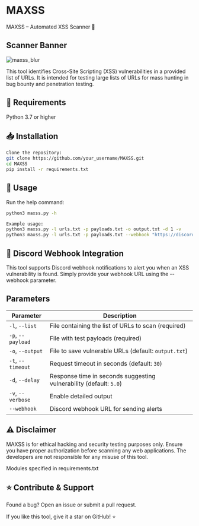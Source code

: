 # MAXSS
MAXSS – Automated XSS Scanner 🚀

## Scanner Banner

![maxss_blur](https://github.com/user-attachments/assets/027185ea-e87e-4679-abd6-b7133a02df91)

This tool identifies Cross-Site Scripting (XSS) vulnerabilities in a provided list of URLs. It is intended for testing large lists of URLs for mass hunting in bug bounty and penetration testing.

## 🔧 Requirements

Python 3.7 or higher

## 📥 Installation

```bash
Clone the repository:
git clone https://github.com/your_username/MAXSS.git
cd MAXSS
pip install -r requirements.txt
```
## 🚀 Usage

Run the help command:

```bash
python3 maxss.py -h

Example usage:
python3 maxss.py -l urls.txt -p payloads.txt -o output.txt -d 1 -v
python3 maxss.py -l urls.txt -p payloads.txt --webhook "https://discord.com/api/webhooks/your-webhook-id/your-webhook-token"
```
## 📢 Discord Webhook Integration

This tool supports Discord webhook notifications to alert you when an XSS vulnerability is found. Simply provide your webhook URL using the --webhook parameter.

## Parameters

| Parameter                | Description                                                                      |
|--------------------------|----------------------------------------------------------------------------------|
| `-l`, `--list`           | File containing the list of URLs to scan (required)                              |
| `-p`, `--payload`        | File with test payloads (required)                                               |
| `-o`, `--output`         | File to save vulnerable URLs (default: `output.txt`)                             |
| `-t`, `--timeout`        | Request timeout in seconds (default: `30`)                                       |
| `-d`, `--delay`          | Response time in seconds suggesting vulnerability (default: `5.0`)               |
| `-v`, `--verbose`        | Enable detailed output                                                           |
| `--webhook`              | Discord webhook URL for sending alerts                                           |


## ⚠️ Disclaimer

MAXSS is for ethical hacking and security testing purposes only. Ensure you have proper authorization before scanning any web applications. The developers are not responsible for any misuse of this tool.

Modules specified in requirements.txt
 
## ⭐ Contribute & Support

Found a bug? Open an issue or submit a pull request.

If you like this tool, give it a star on GitHub! ⭐


